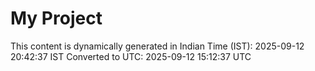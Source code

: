 # My Project

This content is dynamically generated in Indian Time (IST): 2025-09-12 20:42:37 IST
Converted to UTC: 2025-09-12 15:12:37 UTC
